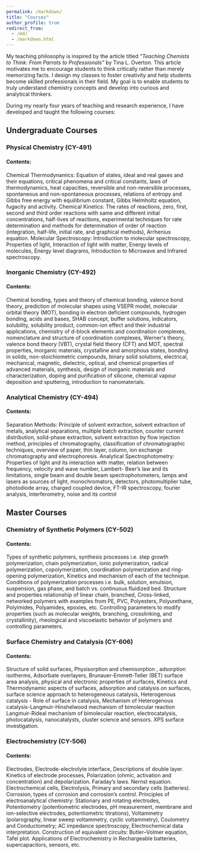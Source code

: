 ```yaml
---
permalink: /markdown/
title: "Courses"
author_profile: true
redirect_from: 
  - /md/
  - /markdown.html
---
```

My teaching philosophy is inspired by the article titled *"Teaching Chemists to Think: From Parrots to Professionals"* by Tina L. Overton. This article motivates me to encourage students to think critically rather than merely memorizing facts. I design my classes to foster creativity and help students become skilled professionals in their field. My goal is to enable students to truly understand chemistry concepts and develop into curious and analytical thinkers.

During my nearly four years of teaching and research experience, I have developed and taught the following courses:

## Undergraduate Courses

### Physical Chemistry (CY-491)
#### Contents:
Chemical Thermodynamics: Equation of states, ideal and real gases and their equations, critical phenomena and critical constants, laws of thermodynamics, heat capacities, reversible and non-reversible processes, spontaneous and non-spontaneous processes, relations of entropy and Gibbs free energy with equilibrium constant, Gibbs Helmholtz equation, fugacity and activity. Chemical Kinetics: The rates of reactions, zero, first, second and third order reactions with same and different initial concentrations, half-lives of reactions, experimental techniques for rate determination and methods for determination of order of reaction (integration, half-life, initial rate, and graphical methods), Arrhenius equation. Molecular Spectroscopy: Introduction to molecular spectroscopy, Properties of light, Interaction of light with matter, Energy levels of molecules, Energy level diagrams, Introduction to Microwave and Infrared spectroscopy.

### Inorganic Chemistry (CY-492)
#### Contents:
Chemical bonding, types and theory of chemical bonding, valence bond theory, prediction of molecular shapes using VSEPR model, molecular orbital theory (MOT), bonding in electron deficient compounds, hydrogen bonding, acids and bases, SHAB concept, buffer solutions, indicators, solubility, solubility product, common-ion effect and their industrial applications, chemistry of d-block elements 
and coordination complexes, nomenclature and structure of coordination complexes, Werner's theory, valence bond theory (VBT), crystal field theory (CFT) and MOT, spectral properties, inorganic materials, crystalline and amorphous states, bonding in solids, non-stoichiometric compounds, binary solid solutions, electrical, mechanical, magnetic, dielectric, optical, and chemical properties of advanced materials, synthesis, design of inorganic materials and characterization, doping and purification of silicone, chemical vapour deposition and sputtering, introduction to nanomaterials.

### Analytical Chemistry (CY-494)
#### Contents:
Separation Methods: Principle of solvent extraction, solvent extraction of metals, analytical separations, multiple batch extraction, counter current distribution, solid-phase extraction, solvent extraction by flow injection method, principles of chromatography, classification of chromatographic techniques, overview of paper, thin layer, column, ion exchange chromatography and electrophoresis. Analytical Spectrophotometry: Properties of light and its interaction with matter, relation between frequency, velocity and wave number, Lambert- Beer’s law and its limitations, single beam and double beam spectrophotometers, lamps and lasers as sources of light, monochromators, detectors, photomultiplier tube, photodiode array, charged coupled device, FT-IR spectroscopy, fourier analysis, interferometry, noise and its control

## Master Courses

### Chemistry of Synthetic Polymers (CY-502)
#### Contents:
Types of synthetic polymers, synthesis processes i.e. step growth polymerization, chain polymerization, ionic polymerization, radical polymerization, copolymerization, coordination polymerization and ring-opening polymerization, Kinetics and mechanism of each of the technique. Conditions of polymerization processes i.e. bulk, solution, emulsion, suspension, gas phase, and batch vs. continuous fluidized bed. Structure and properties relationship of linear chain, branched, Cross-linked, networked polymers with examples from PE, PVC, Polyesters, Polyurethane, Polyimides, Polyamides, epoxies, etc. Controlling parameters to modify properties (such as molecular weights, branching, crosslinking, and crystallinity), rheological and viscoelastic behavior of polymers and controlling parameters.

### Surface Chemistry and Catalysis (CY-606)
#### Contents:
Structure of solid surfaces, Physisorption and chemisorption , adsorption isotherms, Adsorbate overlayers, Brunauer-Emmett-Teller (BET) surface area analysis, physical and electronic properties of surfaces, Kinetics and Thermodynamic aspects of surfaces, adsorption and catalysis on surfaces, surface science approach to heterogeneous catalysis, Heterogenous catalysis - Role of surface in catalysis, 
Mechanism of Heterogenous catalysis-Langmuir-Hinshelwood mechanism of bimolecular reaction Langmuir-Rideal mechanism of bimolecular reaction, electrocatalysis, photocatalysis, nanocatalysts, cluster science and sensors. XPS surface investigation.

### Electrochemistry (CY-506)
#### Contents:
Electrodes, Electrode-electrolyte interface, Descriptions of double layer. Kinetics of electrode processes, Polarization (ohmic, activation and concentration) and depolarization. Faraday’s laws. Nernst equation. Electrochemical cells, Electrolysis, Primary and secondary cells (batteries). Corrosion, types of corrosion and corrosion’s control. Principles of electroanalytical chemistry: Stationary and rotating electrodes, Potentiometry (potentiometric electrodes, pH measurement, membrane and ion-selective electrodes, potentiometric titrations), Voltammetry (polarography, linear sweep voltammetry, cyclic voltammetry), Coulometry and Conductometry; AC 
impedance spectroscopy, Electrochemical data interpretation. Construction of equivalent circuits: Butler–Volmer equation, Tafel plot. Applications of Electrochemistry in Rechargeable batteries, supercapacitors, sensors, etc.
